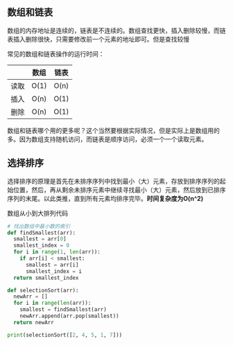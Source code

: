 ## 数组和链表
数组的内存地址是连续的，链表是不连续的。数组查找更快，插入删除较慢，而链表插入删除很快，只需要修改前一个元素的地址即可。但是查找较慢

常见的数组和链表操作的运行时间：

|  | 数组 | 链表 |
| :---: | :----: | :----: |
| 读取 | O(1) | O(n) |
| 插入  | O(n) | O(1)|
| 删除  | O(n) | O(1)|
数组和链表哪个用的更多呢？这个当然要根据实际情况，但是实际上是数组用的多。因为数组支持随机访问，而链表是顺序访问，必须一个一个读取元素。

## 选择排序
选择排序的原理是首先在未排序序列中找到最小（大）元素，存放到排序序列的起始位置，然后，再从剩余未排序元素中继续寻找最小（大）元素，然后放到已排序序列的末尾。以此类推，直到所有元素均排序完毕。**时间复杂度为O(n^2)**

数组从小到大排列代码
```python
# 找出数组中最小数的索引
def findSmallest(arr):
  smallest = arr[0]
  smallest_index = 0
  for i in range(1, len(arr)):
    if arr[i] < smallest:
      smallest = arr[i]
      smallest_index = i
  return smallest_index 

def selectionSort(arr):
  newArr = []
  for i in range(len(arr)):
    smallest = findSmallest(arr)
    newArr.append(arr.pop(smallest))
  return newArr

print(selectionSort([2, 4, 5, 1, 7]))
```
